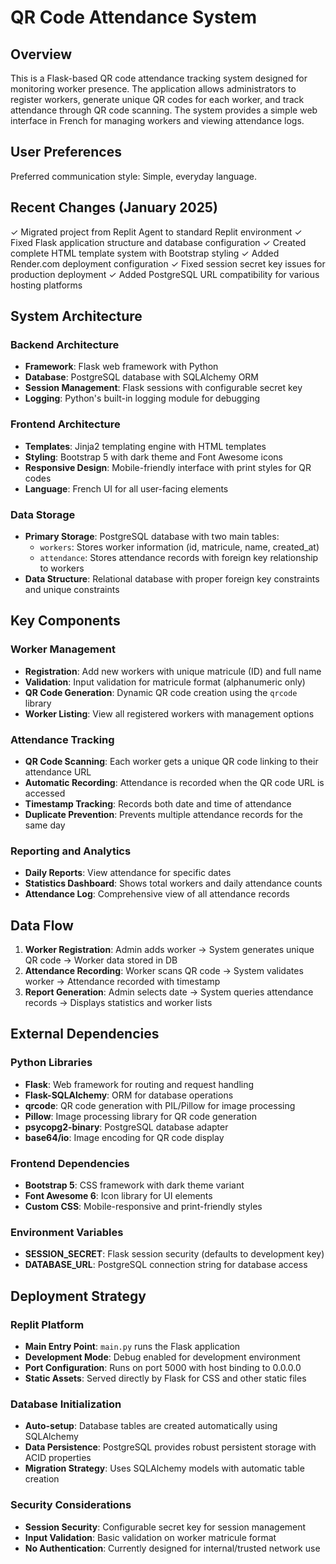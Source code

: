 # QR Code Attendance System

## Overview

This is a Flask-based QR code attendance tracking system designed for monitoring worker presence. The application allows administrators to register workers, generate unique QR codes for each worker, and track attendance through QR code scanning. The system provides a simple web interface in French for managing workers and viewing attendance logs.

## User Preferences

Preferred communication style: Simple, everyday language.

## Recent Changes (January 2025)

✓ Migrated project from Replit Agent to standard Replit environment
✓ Fixed Flask application structure and database configuration
✓ Created complete HTML template system with Bootstrap styling
✓ Added Render.com deployment configuration
✓ Fixed session secret key issues for production deployment
✓ Added PostgreSQL URL compatibility for various hosting platforms

## System Architecture

### Backend Architecture
- **Framework**: Flask web framework with Python
- **Database**: PostgreSQL database with SQLAlchemy ORM
- **Session Management**: Flask sessions with configurable secret key
- **Logging**: Python's built-in logging module for debugging

### Frontend Architecture
- **Templates**: Jinja2 templating engine with HTML templates
- **Styling**: Bootstrap 5 with dark theme and Font Awesome icons
- **Responsive Design**: Mobile-friendly interface with print styles for QR codes
- **Language**: French UI for all user-facing elements

### Data Storage
- **Primary Storage**: PostgreSQL database with two main tables:
  - `workers`: Stores worker information (id, matricule, name, created_at)
  - `attendance`: Stores attendance records with foreign key relationship to workers
- **Data Structure**: Relational database with proper foreign key constraints and unique constraints

## Key Components

### Worker Management
- **Registration**: Add new workers with unique matricule (ID) and full name
- **Validation**: Input validation for matricule format (alphanumeric only)
- **QR Code Generation**: Dynamic QR code creation using the `qrcode` library
- **Worker Listing**: View all registered workers with management options

### Attendance Tracking
- **QR Code Scanning**: Each worker gets a unique QR code linking to their attendance URL
- **Automatic Recording**: Attendance is recorded when the QR code URL is accessed
- **Timestamp Tracking**: Records both date and time of attendance
- **Duplicate Prevention**: Prevents multiple attendance records for the same day

### Reporting and Analytics
- **Daily Reports**: View attendance for specific dates
- **Statistics Dashboard**: Shows total workers and daily attendance counts
- **Attendance Log**: Comprehensive view of all attendance records

## Data Flow

1. **Worker Registration**: Admin adds worker → System generates unique QR code → Worker data stored in DB
2. **Attendance Recording**: Worker scans QR code → System validates worker → Attendance recorded with timestamp
3. **Report Generation**: Admin selects date → System queries attendance records → Displays statistics and worker lists

## External Dependencies

### Python Libraries
- **Flask**: Web framework for routing and request handling
- **Flask-SQLAlchemy**: ORM for database operations
- **qrcode**: QR code generation with PIL/Pillow for image processing
- **Pillow**: Image processing library for QR code generation
- **psycopg2-binary**: PostgreSQL database adapter
- **base64/io**: Image encoding for QR code display

### Frontend Dependencies
- **Bootstrap 5**: CSS framework with dark theme variant
- **Font Awesome 6**: Icon library for UI elements
- **Custom CSS**: Mobile-responsive and print-friendly styles

### Environment Variables
- **SESSION_SECRET**: Flask session security (defaults to development key)
- **DATABASE_URL**: PostgreSQL connection string for database access

## Deployment Strategy

### Replit Platform
- **Main Entry Point**: `main.py` runs the Flask application
- **Development Mode**: Debug enabled for development environment
- **Port Configuration**: Runs on port 5000 with host binding to 0.0.0.0
- **Static Assets**: Served directly by Flask for CSS and other static files

### Database Initialization
- **Auto-setup**: Database tables are created automatically using SQLAlchemy
- **Data Persistence**: PostgreSQL provides robust persistent storage with ACID properties
- **Migration Strategy**: Uses SQLAlchemy models with automatic table creation

### Security Considerations
- **Session Security**: Configurable secret key for session management
- **Input Validation**: Basic validation on worker matricule format
- **No Authentication**: Currently designed for internal/trusted network use